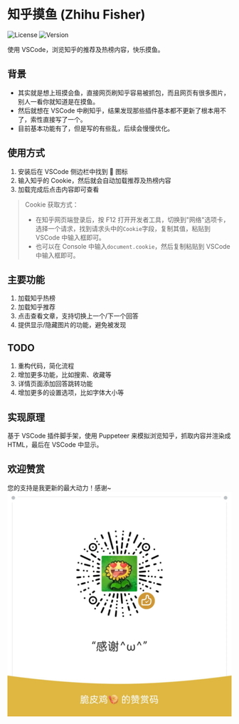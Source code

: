 # 知乎摸鱼 (Zhihu Fisher)

![License](https://img.shields.io/badge/license-MIT-blue.svg)
![Version](https://img.shields.io/badge/version-1.0.0-green.svg)

使用 VSCode，浏览知乎的推荐及热榜内容，快乐摸鱼。

## 背景

- 其实就是想上班摸会鱼，直接网页刷知乎容易被抓包，而且网页有很多图片，别人一看你就知道是在摸鱼。
- 然后就想在 VSCode 中刷知乎，结果发现那些插件基本都不更新了根本用不了，索性直接写了一个。
- 目前基本功能有了，但是写的有些乱，后续会慢慢优化。

## 使用方式

1. 安装后在 VSCode 侧边栏中找到 📖 图标
2. 输入知乎的 Cookie，然后就会自动加载推荐及热榜内容
3. 加载完成后点击内容即可查看

> Cookie 获取方式：
>
> - 在知乎网页端登录后，按 F12 打开开发者工具，切换到"网络"选项卡，选择一个请求，找到请求头中的`Cookie`字段，复制其值，粘贴到 VSCode 中输入框即可。
> - 也可以在 Console 中输入`document.cookie`，然后复制粘贴到 VSCode 中输入框即可。

## 主要功能

1. 加载知乎热榜
2. 加载知乎推荐
3. 点击查看文章，支持切换上一个/下一个回答
4. 提供显示/隐藏图片的功能，避免被发现

## TODO

1. 重构代码，简化流程
2. 增加更多功能，比如搜索、收藏等
3. 详情页面添加回答跳转功能
4. 增加更多的设置选项，比如字体大小等

## 实现原理

基于 VSCode 插件脚手架，使用 Puppeteer 来模拟浏览知乎，抓取内容并渲染成 HTML，最后在 VSCode 中显示。

## 欢迎赞赏

您的支持是我更新的最大动力！感谢~
![image](./code.jpg)
